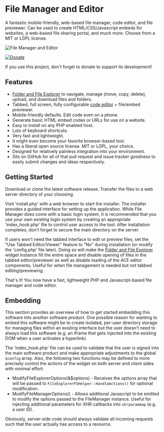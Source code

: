 File Manager and Editor
=======================

A fantastic mobile-friendly, web-based file manager, code editor, and file previewer.  Can be used to create HTML/CSS/Javascript embeds for websites, a web-based file sharing portal, and much more.  Choose from a MIT or LGPL license.

![File Manager and Editor](https://user-images.githubusercontent.com/1432111/90663402-73dc9480-e1fe-11ea-8ea6-d5952d177f15.png)

[![Donate](https://cubiclesoft.com/res/donate-shield.png)](https://cubiclesoft.com/donate/)

If you use this project, don't forget to donate to support its development!

Features
--------

* [Folder and File Explorer](https://github.com/cubiclesoft/js-fileexplorer) to navigate, manage (move, copy, delete), upload, and download files and folders.
* Tabbed, full screen, fully configurable [code editor](https://ace.c9.io/) + file/embed previewer.
* Mobile-friendly defaults.  Edit code even on a phone.
* Generate basic HTML embed codes or URLs for use on a website.
* Easy to install on any PHP enabled host.
* Lots of keyboard shortcuts.
* Very fast and lightweight.
* It might even become your favorite browser-based tool.
* Has a liberal open source license.  MIT or LGPL, your choice.
* Designed for relatively painless integration into your environment.
* Sits on GitHub for all of that pull request and issue tracker goodness to easily submit changes and ideas respectively.

Getting Started
---------------

Download or clone the latest software release.  Transfer the files to a web server directory of your choosing.

Visit 'install.php' with a web browser to start the installer.  The installer provides a guided interface for setting up the application.  While File Manager does come with a basic login system, it is recommended that you use your own existing login system by creating an appropriate 'index_hook.php' file to control user access to the tool.  After installation completes, don't forget to secure the main directory on the server.

If users won't need the tabbed interface to edit or preview files, set the "Use Tabbed Editor/Viewer" feature to "No" during installation (or modify the 'config.php' file later).  Doing so will make the [Folder and File Explorer](https://github.com/cubiclesoft/js-fileexplorer) widget instance fill the entire space and disable opening of files in the tabbed editor/previewer as well as disable loading of the ACE editor components.  Useful for when file management is needed but not tabbed editing/previewing.

That's it!  You now have a fast, lightweight PHP and Javascript-based file manager and code editor.

Embedding
---------

This section provides an overview of how to get started embedding this software into another software product.  One possible reason for wanting to embed this software might be to create isolated, per-user directory storage for managing files within an existing interface but the user doesn't need to always load this software (e.g. an iframe that gets injected into the existing DOM when a user activates a hyperlink).

The 'index_hook.php' file can be used to validate that the user is signed into the main software product and make appropriate adjustments to the global `$config` array.  Also, the following two functions may be defined to more precisely control the actions of the widget on both server and client sides with minimal effort:

* ModifyFileExplorerOptions(&$options) - Receives the options array that will be passed to `FileExplorerFSHelper::HandleActions()` for optional modification.
* ModifyFileManagerOptions() - Allows additional Javascript to be emitted to modify the options passed to the FileManager instance.  Useful for injecting additional parameters for XHR callbacks into `xhrparammap` (e.g. a user ID).

Obviously, server-side code should always validate all incoming requests such that the user actually has access to a resource.
